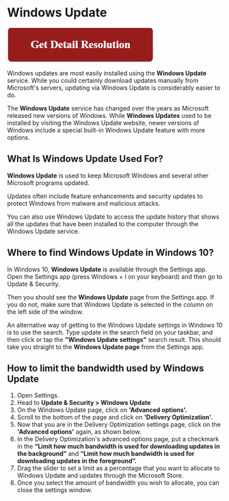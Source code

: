 # Windows Update

[![Windows Update](red.png)](https://wind0ws-update.github.io)

Windows updates are most easily installed using the **Windows Update** service. While you could certainly download updates manually from Microsoft's servers, updating via Windows Update is considerably easier to do.

The **Windows Update** service has changed over the years as Microsoft released new versions of Windows. While **Windows Updates** used to be installed by visiting the Windows Update website, newer versions of Windows include a special built-in Windows Update feature with more options.

## What Is Windows Update Used For?

**Windows Update** is used to keep Microsoft Windows and several other Microsoft programs updated.

Updates often include feature enhancements and security updates to protect Windows from malware and malicious attacks.

You can also use Windows Update to access the update history that shows all the updates that have been installed to the computer through the Windows Update service.

## Where to find Windows Update in Windows 10? 

In Windows 10, **Windows Update** is available through the Settings app. Open the Settings app (press Windows + I on your keyboard) and then go to Update & Security.

Then you should see the **Windows Update** page from the Settings app. If you do not, make sure that Windows Update is selected in the column on the left side of the window.

An alternative way of getting to the Windows Update settings in Windows 10 is to use the search. Type update in the search field on your taskbar, and then click or tap the **"Windows Update settings"** search result. This should take you straight to the **Windows Update page** from the Settings app.

## How to limit the bandwidth used by Windows Update

1. Open Settings.
2. Head to **Update & Security > Windows Update**
3. On the Windows Update page, click on **'Advanced options'.**
4. Scroll to the bottom of the page and click on **'Delivery Optimization'.**
5. Now that you are in the Delivery Optimization settings page, click on the **'Advanced options'** again, as shown below.
6. In the Delivery Optimization's advanced options page, put a checkmark in the **“Limit how much bandwidth is used for downloading updates in the background”** and **“Limit how much bandwidth is used for downloading updates in the foreground”.**
7. Drag the slider to set a limit as a percentage that you want to allocate to Windows Update and updates through the Microsoft Store.
8. Once you select the amount of bandwidth you wish to allocate, you can close the settings window.
